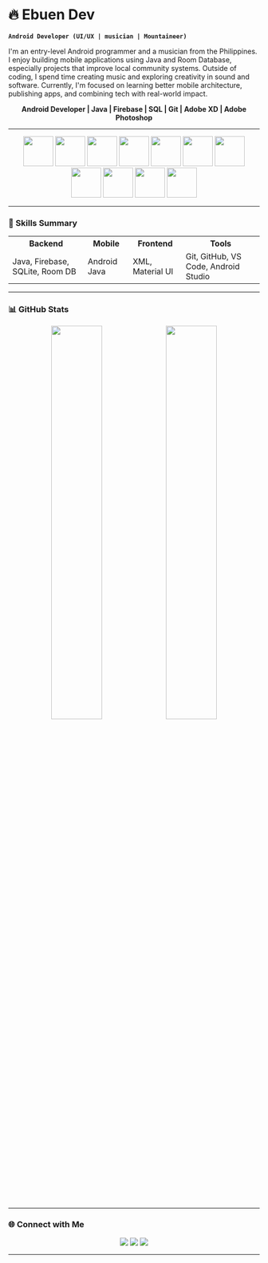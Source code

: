 # 🔥 Ebuen Dev

**`Android Developer (UI/UX | musician | Mountaineer)`**

I'm an entry-level Android programmer and a musician from the Philippines. I enjoy building mobile applications using Java and Room Database, especially projects that improve local community systems. Outside of coding, I spend time creating music and exploring creativity in sound and software.
Currently, I'm focused on learning better mobile architecture, publishing apps, and combining tech with real-world impact.


<p align="center">
  <b>Android Developer | Java | Firebase | SQL | Git | Adobe XD | Adobe Photoshop </b>
</p>

---

<p align="center">
  <!-- Tech stack icons -->
<!--   <img src="https://cdn.jsdelivr.net/gh/devicons/devicon@latest/icons/java/java-original-wordmark.svg" height="45"/>  -->
<!--   <img src="https://cdn.jsdelivr.net/gh/devicons/devicon@latest/icons/html5/html5-original.svg" height="45"/> -->
<!--   <img src="https://cdn.jsdelivr.net/gh/devicons/devicon@latest/icons/javascript/javascript-plain.svg" height="45" /> -->

  <img src="https://i.postimg.cc/FKdKcpCS/java.png" height="60">
  <img src="https://i.postimg.cc/j56tQFHD/firebase.png" height="60">
  <img src="https://i.postimg.cc/DzV9jcyL/bash.png" height="60">
  <img src="https://i.postimg.cc/TPzHY2Wb/Group-37316.png" height="60">
  <img src="https://i.postimg.cc/XYvPszbr/Group-37320.png" height="60">
  <img src="https://i.postimg.cc/Jz99t5ft/Group-37321.png" height="60">
  <img src="https://i.postimg.cc/W1DB2HfQ/Group-37322.png" height="60">
  <img src="https://i.postimg.cc/BQwWf0NT/Group-37323.png" height="60">
  <img src="https://i.postimg.cc/25kQjJzC/Group-37324.png" height="60">
  <img src="https://i.postimg.cc/zX7MS19m/Group-37318.png" height="60">
  <img src="https://i.postimg.cc/fbtrNSkZ/Group-37319.png" height="60">
  
<!--   <img src="https://cdn.jsdelivr.net/gh/devicons/devicon@latest/icons/firebase/firebase-original.svg" height="45"/>
  <img width="56" height="56" alt="Group 37317" src="https://github.com/user-attachments/assets/d2dc21dc-81cd-425c-b4db-b8804f7eee95" /><h1 align="center">
  <img src="https://cdn.jsdelivr.net/gh/devicons/devicon@latest/icons/mariadb/mariadb-original.svg" height="45"/>
  <img src="https://cdn.jsdelivr.net/gh/devicons/devicon@latest/icons/androidstudio/androidstudio-original.svg" height="45" />
  <img src="https://cdn.jsdelivr.net/gh/devicons/devicon@latest/icons/azuresqldatabase/azuresqldatabase-original.svg" height="45" />
  <img src="https://cdn.jsdelivr.net/gh/devicons/devicon@latest/icons/bash/bash-original.svg" height="45" /> -->
</p>

---

### 🧠 Skills Summary

<div align="center">

<table>
  <tr>
    <th>Backend</th>
    <th>Mobile</th>
    <th>Frontend</th>
    <th>Tools</th>
  </tr>
  <tr>
    <td>Java, Firebase, SQLite, Room DB</td>
    <td>Android Java</td>
    <td>XML, Material UI</td>
    <td>Git, GitHub, VS Code, Android Studio</td>
  </tr>
</table>

</div>

---


### 📊 GitHub Stats

<p align="center">
  <img src="https://github-readme-stats.vercel.app/api?username=EbuenDev&show_icons=true&theme=tokyonight&hide_rank=true" width="45%" />
  <img src="https://github-readme-stats.vercel.app/api/top-langs/?username=EbuenDev&layout=compact&theme=tokyonight" width="45%" />
</p>

---



### 🌐 Connect with Me

<p align="center">
  <a href="https://www.facebook.com/mr.ebuen"><img src="https://img.shields.io/badge/Facebook-1877F2?style=for-the-badge&logo=facebook&logoColor=white"/></a>
  <a href="mailto:markianebuen@gmail.com"><img src="https://img.shields.io/badge/Gmail-D14836?style=for-the-badge&logo=gmail&logoColor=white"/></a>
  <a href="https://www.linkedin.com/in/markianebuen/"><img src="https://img.shields.io/badge/LinkedIn-0077B5?style=for-the-badge&logo=linkedin&logoColor=white"/></a>
</p>

---

